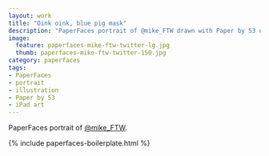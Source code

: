 ```yaml
---
layout: work
title: "Oink oink, blue pig mask"
description: "PaperFaces portrait of @mike_FTW drawn with Paper by 53 on an iPad."
image: 
  feature: paperfaces-mike-ftw-twitter-lg.jpg
  thumb: paperfaces-mike-ftw-twitter-150.jpg
category: paperfaces
tags: 
- PaperFaces
- portrait
- illustration
- Paper by 53
- iPad art
---
```


PaperFaces portrait of [@mike_FTW](http://twitter.com/mike_FTW).

{% include paperfaces-boilerplate.html %}